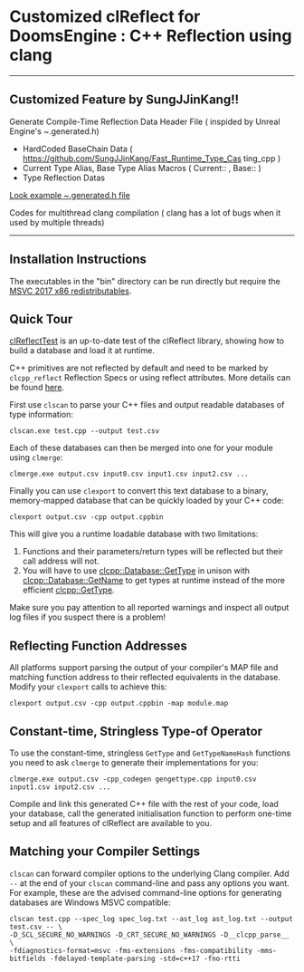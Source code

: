 
Customized clReflect for DoomsEngine : C++ Reflection using clang
=====================================

- - -

Customized Feature by SungJJinKang!!
-------------------------

Generate Compile-Time Reflection Data Header File ( inspided by Unreal Engine's ~.generated.h)          
- HardCoded BaseChain Data ( https://github.com/SungJJinKang/Fast_Runtime_Type_Cas ting_cpp )       
- Current Type Alias, Base Type Alias Macros ( Current:: , Base:: )     
- Type Reflection Datas        

[Look example ~.generated.h file](https://github.com/SungJJinKang/clReflect/tree/doom_engine_version/src/clReflectScan/example)           


Codes for multithread clang compilation ( clang has a lot of bugs when it used by multiple threads)

--------------------------------------------------


Installation Instructions
-------------------------

The executables in the "bin" directory can be run directly but require the [MSVC 2017 x86 redistributables](https://go.microsoft.com/fwlink/?LinkId=746571).

Quick Tour
----------

[clReflectTest](https://github.com/Celtoys/clReflect/tree/master/src/clReflectTest) is an up-to-date test of the clReflect library, showing how to build a database and load it at runtime.

C++ primitives are not reflected by default and need to be marked by `clcpp_reflect` Reflection Specs or using reflect attributes. More details can be found [here](https://github.com/Celtoys/clReflect/blob/master/doc/MarkingPrimitivesForReflection.md).

First use `clscan` to parse your C++ files and output readable databases of type information:

```
clscan.exe test.cpp --output test.csv
```

Each of these databases can then be merged into one for your module using `clmerge`:

```
clmerge.exe output.csv input0.csv input1.csv input2.csv ...
```

Finally you can use `clexport` to convert this text database to a binary, memory-mapped database that can be quickly loaded by your C++ code:

```
clexport output.csv -cpp output.cppbin
```

This will give you a runtime loadable database with two limitations:

1. Functions and their parameters/return types will be reflected but their call address will not.
2. You will have to use [clcpp::Database::GetType](https://github.com/Celtoys/clReflect/blob/master/inc/clcpp/clcpp.h#L885) in unison with [clcpp::Database::GetName](https://github.com/Celtoys/clReflect/blob/master/inc/clcpp/clcpp.h#L881) to get types at runtime instead of the more efficient [clcpp::GetType](https://github.com/Celtoys/clReflect/blob/master/inc/clcpp/clcpp.h#L934).

Make sure you pay attention to all reported warnings and inspect all output log files if you suspect there is a problem!

Reflecting Function Addresses
-----------------------------

All platforms support parsing the output of your compiler's MAP file and matching function address to their reflected equivalents in the database. Modify your `clexport` calls to achieve this:

```
clexport output.csv -cpp output.cppbin -map module.map
```

Constant-time, Stringless Type-of Operator
------------------------------------------

To use the constant-time, stringless `GetType` and `GetTypeNameHash` functions you need to ask `clmerge` to generate their implementations for you:

```
clmerge.exe output.csv -cpp_codegen gengettype.cpp input0.csv input1.csv input2.csv ...
```

Compile and link this generated C++ file with the rest of your code, load your database, call the generated initialisation function to perform one-time setup and all features of clReflect are available to you.

Matching your Compiler Settings
-------------------------------

`clscan` can forward compiler options to the underlying Clang compiler. Add `--` at the end of your `clscan` command-line and pass any options you want. For example, these are the advised command-line options for generating databases are Windows MSVC compatible:

```
clscan test.cpp --spec_log spec_log.txt --ast_log ast_log.txt --output test.csv -- \
-D_SCL_SECURE_NO_WARNINGS -D_CRT_SECURE_NO_WARNINGS -D__clcpp_parse__ \
-fdiagnostics-format=msvc -fms-extensions -fms-compatibility -mms-bitfields -fdelayed-template-parsing -std=c++17 -fno-rtti
```
